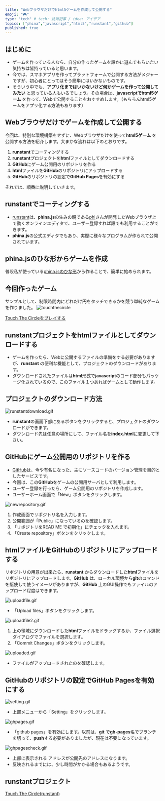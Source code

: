 ```yaml
---
title: "Webブラウザだけでhtml5ゲームを作成して公開する"
emoji: "🎮"
type: "tech" # tech: 技術記事 / idea: アイデア
topics: ["phina","javascript","html5","runstant","github"]
published: true
---
```


## はじめに
* ゲームを作っている人なら、自分の作ったゲームを誰かに遊んでもらいたい気持ちは皆持っていると思います。
* 今では、スマホアプリを作ってプラットフォームで公開する方法がメジャーですが、初心者にとってはそう簡単にはいかないものです。    
* そういう中でも、**アプリ化まではいかないけど何かゲームを作って公開してみたい** と思っている人もいるでしょう。その場合は、**javascriptでhtml5ゲーム** を作って、Webで公開することをおすすめします。（もちろんhtml5ゲームをアプリ化する方法もあります）

## Webブラウザだけでゲームを作成して公開する
今回は、特別な環境構築をせずに、Webブラウザだけを使って**html5ゲーム** を公開する方法を紹介します。大まかな流れは以下のとおりです。

1. **runstant**でコーティングする
2. **runstant**プロジェクトを**html**ファイルとしてダウンロードする
3. **GitHub**にゲーム公開用のリポジトリを作る
4. **html**ファイルを**GitHub**のリポジトリにアップロードする
5. **GitHub**のリポジトリの設定で**GitHub Pages**を有効にする

それでは、順番に説明していきます。

## runstantでコーティングする
* [runstant](https://runstant.com/)は、**phina.js**の生みの親である[phi](https://twitter.com/phi_jp)さんが開発したWebブラウザ上で動くオンラインエディタで、ユーザー登録すれば誰でも利用することができます。
* **phina.js**の公式エディタでもあり、実際に様々なプログラムが作られて公開されています。

## phina.jsのひな形からゲームを作成
普段私が使っている[phina.jsのひな形](https://runstant.com/alkn203/projects/8f0388a4)から作ることで、簡単に始められます。

## 今回作ったゲーム
サンプルとして、制限時間内にどれだけ円をタッチできるかを競う単純なゲームを作りました。
![touchthecircle](https://storage.googleapis.com/zenn-user-upload/210ynv5dsh82z023ccx1j7ejus3h)

[Touch The Circleをプレイする](https://alkn203.github.io/touchthecircle/)

## runstantプロジェクトをhtmlファイルとしてダウンロードする
* ゲームを作ったら、Webに公開するファイルの準備をする必要がありますが、**runstant** の便利な機能として、プロジェクトのダウンロードがあります。
* ダウンロードされたファイルは**html**形式で**javascript**のコード部分もパッケージ化されているので、このファイル１つあればゲームとして動作します。

## プロジェクトのダウンロード方法
![runstantdownload.gif](https://storage.googleapis.com/zenn-user-upload/j4vv2kwh35cn5frxob4n465orq33)

* **runstant**の画面下部にあるボタンをクリックすると、プロジェクトのダウンロードができます。
* ダウンロード先は任意の場所にして、ファイル名を**index.html**に変更して下さい。

## GitHubにゲーム公開用のリポジトリを作る
* [GitHub](https://github.co.jp/)は、今や有名になった、主にソースコードのバージョン管理を目的としたサービスです。
* 今回は、この**GitHub**をゲームの公開用サーバとして利用します。
* ユーザー登録を行ったら、ゲーム公開用のリポジトリを作成します。
* ユーザーホーム画面で「New」ボタンをクリックします。

![newrepository.gif](https://storage.googleapis.com/zenn-user-upload/q1gkshcr8rhs5yaqq40e4a8vcc83)

1. 作成画面でリポジトリ名を入力します。
1.  公開範囲が「Public」になっているのを確認します。
1. 「リポジトリをREAD ME で初期化」にチェックを入れます。
1. 「Create repository」ボタンをクリックします。

## htmlファイルをGitHubのリポジトリにアップロードする
リポジトリの用意が出来たら、**runstant** からダウンロードした**html**ファイルをリポジトリにアップロードします。**GitHub** は、ローカル環境から**git**のコマンドを駆使して使うイメージがありますが、**GitHub** 上のGUI操作でもファイルのアップロード程度はできます。

![uploadfile.gif](https://storage.googleapis.com/zenn-user-upload/xi5kve8jup0jas2q6n2bw5q9iw2j)

* 「Upload files」ボタンをクリックします。

![uploadfile2.gif](https://storage.googleapis.com/zenn-user-upload/tcgdtlgrhgone6x79kzofcqm0ihq)

1. 上の領域にダウンロードした**html**ファイルをドラッグするか、ファイル選択ダイアログでファイルを選択します。
2.  「Commit Changes」ボタンをクリックします。

![uploaded.gif](https://storage.googleapis.com/zenn-user-upload/t90xfu8jjjo3vf91656x8ixob0b1)

* ファイルがアップロードされたのを確認します。

## GitHubのリポジトリの設定でGitHub Pagesを有効にする

![setting.gif](https://storage.googleapis.com/zenn-user-upload/xy3m2megbtujv4ox7nqho1k6rhca)

*  上部メニューから「Setting」をクリックします。

![ghpages.gif](https://storage.googleapis.com/zenn-user-upload/jqn8gby5xk08iikeqhgavlx8ya51)

* 「github pages」を有効にします。以前は、**git** で**gh-pages**名でブランチを切って、**push**する必要がありましたが、現在は不要になっています。

![ghpagescheck.gif](https://storage.googleapis.com/zenn-user-upload/zr98mbgoa53sgstzpls4k1slaf7x)

* 上部に表示される アドレスが公開先のアドレスになります。
* 反映されるまでには、少し時間がかかる場合もあるようです。

## runstantプロジェクト
[Touch The Circle(runstant)](https://runstant.com/alkn203/projects/21370e4b)
